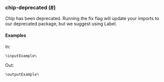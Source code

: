 ### chip-deprecated [(#)](https://github.com/patternfly/patternfly-react/pull/10049)

Chip has been deprecated. Running the fix flag will update your imports to our deprecated package, but we suggest using Label.

#### Examples

In:

```jsx
%inputExample%
```

Out:

```jsx
%outputExample%
```
